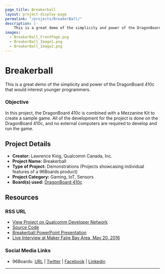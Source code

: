 ```yaml
---
page_title: Breakerball
layout: project-display-page
permalink: "/projects/BreakerBall/"
description: |-
    This is a great demo of the simplicity and power of the DragonBoard 410c that would interest younger programmers.
images:
  - BreakerBall_FrontPage.png
  - BreakerBall_Image1.png
  - BreakerBall_Image2.png
---
```

# Breakerball

This is a great demo of the simplicity and power of the DragonBoard 410c that would interest younger programmers.

### Objective

In this project, the DragonBoard 410c is combined with a Mezzanine Kit to create a sample game. All of the development for the project is done on the DragonBoard 410c, and no external computers are required to develop and run the game.

## Project Details

- **Creator:** Lawrence King, Qualcomm Canada, Inc.
- **Project Name:** Breakerball
- **Type of Project:** Demonstrations (Projects showcasing individual features of a 96Boards product)
- **Project Category:** Gaming, IoT, Sensors
- **Board(s) used:** [DragonBoard 410c](http://www.96boards.org/product/dragonboard410c/)

## Resources

### RSS URL

- [View Project on Qualcomm Developer Network](https://developer.qualcomm.com/project/breakerball)
- [Source Code](https://github.com/lawrencek52/Breakerball)
- [Breakerball PowerPoint Presentation](https://developer.qualcomm.com/download/project/breakerball.pdf)
- [Live Interview at Maker Faire Bay Area, May 20, 2016](https://www.youtube.com/embed/d_idsVu-f7I?rel=0&width=560&height=315&wmode=transparent&iframe=true&autoplay=1)

### Social Media Links

- 96Boards: [URL](http://www.96boards.org/) &#124; [Twitter](https://twitter.com/96boards) &#124; [Facebook](https://www.facebook.com/96Boards) &#124; [Linkedin](https://www.linkedin.com/showcase/6637095/)

***

